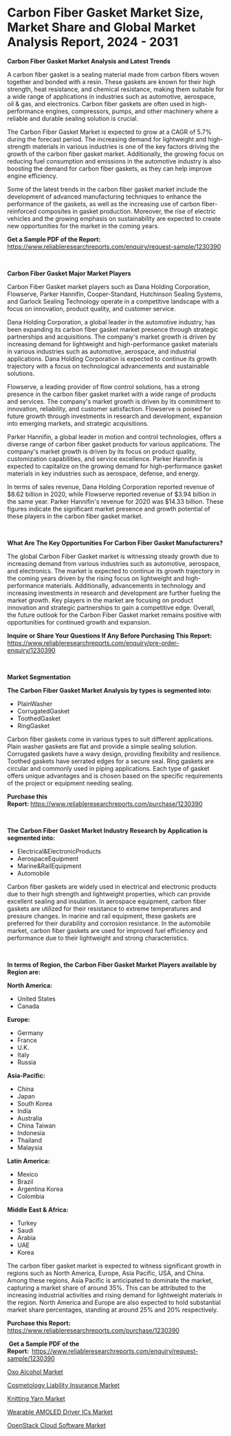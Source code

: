 <p><h1>Carbon Fiber Gasket Market Size, Market Share and Global Market Analysis Report, 2024 - 2031</h1></p><p><strong>Carbon Fiber Gasket Market Analysis and Latest Trends</strong></p>
<p><p>A carbon fiber gasket is a sealing material made from carbon fibers woven together and bonded with a resin. These gaskets are known for their high strength, heat resistance, and chemical resistance, making them suitable for a wide range of applications in industries such as automotive, aerospace, oil & gas, and electronics. Carbon fiber gaskets are often used in high-performance engines, compressors, pumps, and other machinery where a reliable and durable sealing solution is crucial.</p><p>The Carbon Fiber Gasket Market is expected to grow at a CAGR of 5.7% during the forecast period. The increasing demand for lightweight and high-strength materials in various industries is one of the key factors driving the growth of the carbon fiber gasket market. Additionally, the growing focus on reducing fuel consumption and emissions in the automotive industry is also boosting the demand for carbon fiber gaskets, as they can help improve engine efficiency.</p><p>Some of the latest trends in the carbon fiber gasket market include the development of advanced manufacturing techniques to enhance the performance of the gaskets, as well as the increasing use of carbon fiber-reinforced composites in gasket production. Moreover, the rise of electric vehicles and the growing emphasis on sustainability are expected to create new opportunities for the market in the coming years.</p></p>
<p><strong>Get a Sample PDF of the Report:&nbsp;</strong> <a href="https://www.reliableresearchreports.com/enquiry/request-sample/1230390">https://www.reliableresearchreports.com/enquiry/request-sample/1230390</a></p>
<p>&nbsp;</p>
<p><strong>Carbon Fiber Gasket Major Market Players</strong></p>
<p><p>Carbon Fiber Gasket market players such as Dana Holding Corporation, Flowserve, Parker Hannifin, Cooper-Standard, Hutchinson Sealing Systems, and Garlock Sealing Technology operate in a competitive landscape with a focus on innovation, product quality, and customer service.</p><p>Dana Holding Corporation, a global leader in the automotive industry, has been expanding its carbon fiber gasket market presence through strategic partnerships and acquisitions. The company's market growth is driven by increasing demand for lightweight and high-performance gasket materials in various industries such as automotive, aerospace, and industrial applications. Dana Holding Corporation is expected to continue its growth trajectory with a focus on technological advancements and sustainable solutions.</p><p>Flowserve, a leading provider of flow control solutions, has a strong presence in the carbon fiber gasket market with a wide range of products and services. The company's market growth is driven by its commitment to innovation, reliability, and customer satisfaction. Flowserve is poised for future growth through investments in research and development, expansion into emerging markets, and strategic acquisitions.</p><p>Parker Hannifin, a global leader in motion and control technologies, offers a diverse range of carbon fiber gasket products for various applications. The company's market growth is driven by its focus on product quality, customization capabilities, and service excellence. Parker Hannifin is expected to capitalize on the growing demand for high-performance gasket materials in key industries such as aerospace, defense, and energy.</p><p>In terms of sales revenue, Dana Holding Corporation reported revenue of $8.62 billion in 2020, while Flowserve reported revenue of $3.94 billion in the same year. Parker Hannifin's revenue for 2020 was $14.33 billion. These figures indicate the significant market presence and growth potential of these players in the carbon fiber gasket market.</p></p>
<p>&nbsp;</p>
<p><strong>What Are The Key Opportunities For Carbon Fiber Gasket Manufacturers?</strong></p>
<p><p>The global Carbon Fiber Gasket market is witnessing steady growth due to increasing demand from various industries such as automotive, aerospace, and electronics. The market is expected to continue its growth trajectory in the coming years driven by the rising focus on lightweight and high-performance materials. Additionally, advancements in technology and increasing investments in research and development are further fueling the market growth. Key players in the market are focusing on product innovation and strategic partnerships to gain a competitive edge. Overall, the future outlook for the Carbon Fiber Gasket market remains positive with opportunities for continued growth and expansion.</p></p>
<p><strong>Inquire or Share Your Questions If Any Before Purchasing This Report:</strong> <a href="https://www.reliableresearchreports.com/enquiry/pre-order-enquiry/1230390">https://www.reliableresearchreports.com/enquiry/pre-order-enquiry/1230390</a></p>
<p>&nbsp;</p>
<p><strong>Market Segmentation</strong></p>
<p><strong>The Carbon Fiber Gasket Market Analysis by types is segmented into:</strong></p>
<p><ul><li>PlainWasher</li><li>CorrugatedGasket</li><li>ToothedGasket</li><li>RingGasket</li></ul></p>
<p><p>Carbon fiber gaskets come in various types to suit different applications. Plain washer gaskets are flat and provide a simple sealing solution. Corrugated gaskets have a wavy design, providing flexibility and resilience. Toothed gaskets have serrated edges for a secure seal. Ring gaskets are circular and commonly used in piping applications. Each type of gasket offers unique advantages and is chosen based on the specific requirements of the project or equipment needing sealing.</p></p>
<p><strong>Purchase this Report:&nbsp;</strong><a href="https://www.reliableresearchreports.com/purchase/1230390">https://www.reliableresearchreports.com/purchase/1230390</a></p>
<p>&nbsp;</p>
<p><strong>The Carbon Fiber Gasket Market Industry Research by Application is segmented into:</strong></p>
<p><ul><li>Electrical&ElectronicProducts</li><li>AerospaceEquipment</li><li>Marine&RailEquipment</li><li>Automobile</li></ul></p>
<p><p>Carbon fiber gaskets are widely used in electrical and electronic products due to their high strength and lightweight properties, which can provide excellent sealing and insulation. In aerospace equipment, carbon fiber gaskets are utilized for their resistance to extreme temperatures and pressure changes. In marine and rail equipment, these gaskets are preferred for their durability and corrosion resistance. In the automobile market, carbon fiber gaskets are used for improved fuel efficiency and performance due to their lightweight and strong characteristics.</p></p>
<p>&nbsp;</p>
<p><strong>In terms of Region, the Carbon Fiber Gasket Market Players available by Region are:</strong></p>
<p>
    <p> <strong> North America: </strong>
        <ul>
            <li>United States</li>
            <li>Canada</li>
        </ul>
        </p> 
    <p> <strong> Europe: </strong>
        <ul>
            <li>Germany</li>
            <li>France</li>
            <li>U.K.</li>
            <li>Italy</li>
            <li>Russia</li>
        </ul>
        </p> 
    <p> <strong> Asia-Pacific: </strong>
        <ul>
            <li>China</li>
            <li>Japan</li>
            <li>South Korea</li>
            <li>India</li>
            <li>Australia</li>
            <li>China Taiwan</li>
            <li>Indonesia</li>
            <li>Thailand</li>
            <li>Malaysia</li>
        </ul>
        </p> 
    <p> <strong> Latin America: </strong>
        <ul>
            <li>Mexico</li>
            <li>Brazil</li>
            <li>Argentina Korea</li>
            <li>Colombia</li>
        </ul>
        </p> 
    <p> <strong> Middle East & Africa: </strong>
        <ul>
            <li>Turkey</li>
            <li>Saudi</li>
            <li>Arabia</li>
            <li>UAE</li>
            <li>Korea</li>
        </ul>
    </p>
    </p>
<p><p>The carbon fiber gasket market is expected to witness significant growth in regions such as North America, Europe, Asia Pacific, USA, and China. Among these regions, Asia Pacific is anticipated to dominate the market, capturing a market share of around 35%. This can be attributed to the increasing industrial activities and rising demand for lightweight materials in the region. North America and Europe are also expected to hold substantial market share percentages, standing at around 25% and 20% respectively.</p></p>
<p><strong>Purchase this Report: </strong><a href="https://www.reliableresearchreports.com/purchase/1230390">https://www.reliableresearchreports.com/purchase/1230390</a></p>
<p>&nbsp;<strong>Get a Sample PDF of the Report:&nbsp;&nbsp;</strong><a href="https://www.reliableresearchreports.com/enquiry/request-sample/1230390">https://www.reliableresearchreports.com/enquiry/request-sample/1230390</a></p>
<p><strong></strong></p>
<p><p><a href="https://github.com/juancolorado15/Market-Research-Report-List-1/blob/main/oxo-alcohol-market.md">Oxo Alcohol Market</a></p><p><a href="https://issuu.com/reportprime-2/docs/cosmetology-liability-insurance-market-size-2030.p">Cosmetology Liability Insurance Market</a></p><p><a href="https://github.com/dx0328/Market-Research-Report-List-1/blob/main/knitting-yarn-market.md">Knitting Yarn Market</a></p><p><a href="https://view.publitas.com/reportprime-1/wearable-amoled-driver-ics-market-research-report-provides-thorough-industry-overview-which-offers-an-in-depth-analysis-of-product-trends-and-new-market-divisions/">Wearable AMOLED Driver ICs Market</a></p><p><a href="https://mire-aunt-385.notion.site/OpenStack-Cloud-Software-Market-Size-Growing-and-Forecasted-for-period-from-2024-2031-and-provides-ad7977b26a5f4152b21e59be77ce225f">OpenStack Cloud Software Market</a></p></p>